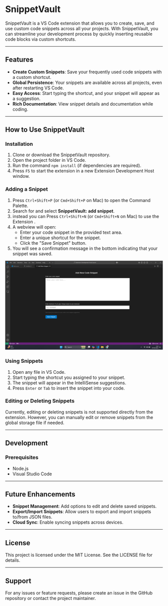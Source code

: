 # SnippetVault

SnippetVault is a VS Code extension that allows you to create, save, and use custom code snippets across all your projects. With SnippetVault, you can streamline your development process by quickly inserting reusable code blocks via custom shortcuts.

---

## Features
- **Create Custom Snippets**: Save your frequently used code snippets with a custom shortcut.
- **Global Persistence**: Your snippets are available across all projects, even after restarting VS Code.
- **Easy Access**: Start typing the shortcut, and your snippet will appear as a suggestion.
- **Rich Documentation**: View snippet details and documentation while coding.

---

## How to Use SnippetVault

### Installation
1. Clone or download the SnippetVault repository.
2. Open the project folder in VS Code.
3. Run the command `npm install` (if dependencies are required).
4. Press `F5` to start the extension in a new Extension Development Host window.

### Adding a Snippet
1. Press `Ctrl+Shift+P` (or `Cmd+Shift+P` on Mac) to open the Command Palette.
2. Search for and select **SnippetVault: add snippet**.
3. instead you can Press `Ctrl+Shift+N` (or `Cmd+Shift+N` on Mac) to use the Extension .
4. A webview will open:
   - Enter your code snippet in the provided text area.
   - Enter a unique shortcut for the snippet.
   - Click the "Save Snippet" button.
5. You will see a confirmation message in the bottom indicating that your snippet was saved.

![SnippetVault Preview](./assets/snippetvault.png)


### Using Snippets
1. Open any file in VS Code.
2. Start typing the shortcut you assigned to your snippet.
3. The snippet will appear in the IntelliSense suggestions.
4. Press `Enter` or `Tab` to insert the snippet into your code.

### Editing or Deleting Snippets
Currently, editing or deleting snippets is not supported directly from the extension. However, you can manually edit or remove snippets from the global storage file if needed.

---

## Development

### Prerequisites
- Node.js
- Visual Studio Code

---

## Future Enhancements
- **Snippet Management**: Add options to edit and delete saved snippets.
- **Export/Import Snippets**: Allow users to export and import snippets to/from JSON files.
- **Cloud Sync**: Enable syncing snippets across devices.

---

## License
This project is licensed under the MIT License. See the LICENSE file for details.

---

## Support
For any issues or feature requests, please create an issue in the GitHub repository or contact the project maintainer.

